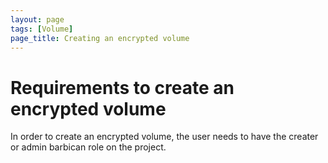 ```yaml
---
layout: page
tags: [Volume]
page_title: Creating an encrypted volume
---
```


# Requirements to create an encrypted volume

In order to create an encrypted volume, the user needs to have the creater or admin barbican role on the project.

